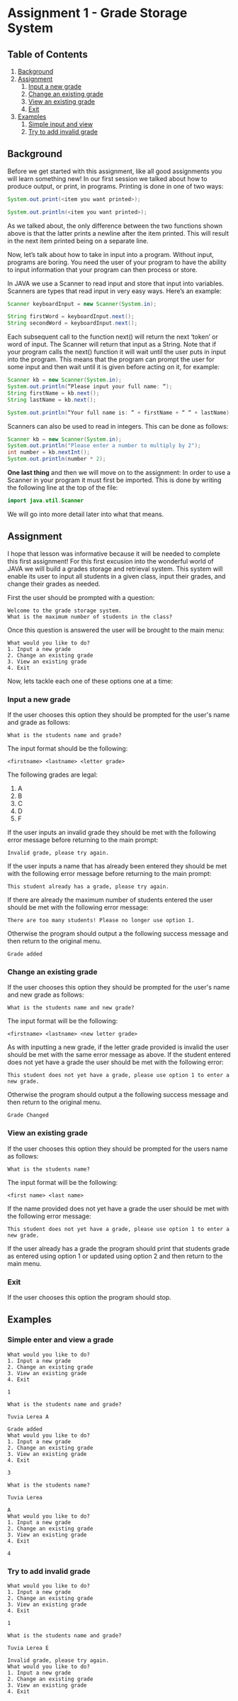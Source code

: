 # Assignment 1 - Grade Storage System

## Table of Contents
1. [Background](#background)
2. [Assignment](#assignment)
    1. [Input a new grade](#input-a-new-grade)
    2. [Change an existing grade](#change-an-existing-grade)
    3. [View an existing grade](#view-an-existing-grade)
    4. [Exit](#exit)
3. [Examples](#examples)
    1. [Simple input and view](#simple-enter-and-view-a-grade)
    2. [Try to add invalid grade](#try-to-add-invalid-grade)

## Background

Before we get started with this assignment, like all good assignments you will learn something new! In our first session we talked about how to produce output, or print, in programs. Printing is done in one of two ways:

```java
System.out.print(<item you want printed>);

System.out.println(<item you want printed>);
```

As we talked about, the only difference between the two functions shown above is that the latter prints a newline after the item printed. This will result in the next item printed being on a separate line.

Now, let’s talk about how to take in input into a program. Without input, programs are boring. You need the user of your program to have the ability to input information that your program can then process or store.

In JAVA we use a Scanner to read input and store that input into variables. Scanners are types that read input in very easy ways. Here’s an example:

```java
Scanner keyboardInput = new Scanner(System.in);

String firstWord = keyboardInput.next();
String secondWord = keyboardInput.next();
```

Each subsequent call to the function next() will return the next ‘token’ or word of input. The Scanner will return that input as a String. Note that if your program calls the next() function it will wait until the user puts in input into the program. This means that the program can prompt the user for some input and then wait until it is given before acting on it, for example:

```java
Scanner kb = new Scanner(System.in);
System.out.println(“Please input your full name: “);
String firstName = kb.next();
String lastName = kb.next();

System.out.println(“Your full name is: “ + firstName + “ “ + lastName);
```

Scanners can also be used to read in integers. This can be done as follows:

```java
Scanner kb = new Scanner(System.in);
System.out.println("Please enter a number to multiply by 2");
int number = kb.nextInt();
System.out.println(number * 2);
```

**One last thing** and then we will move on to the assignment: In order to use a Scanner in your program it must first be imported. This is done by writing the following line at the top of the file:

```java
import java.util.Scanner
```
We will go into more detail later into what that means.

## Assignment

I hope that lesson was informative because it will be needed to complete this first assignment! For this first excusion into the wonderful world of JAVA we will build a grades storage and retrieval system. This system will enable its user to input all students in a given class, input their grades, and change their grades as needed.

First the user should be prompted with a question:
```
Welcome to the grade storage system.
What is the maximum number of students in the class?
```
Once this question is answered the user will be brought to the main menu:
```
What would you like to do?
1. Input a new grade
2. Change an existing grade
3. View an existing grade
4. Exit
```

Now, lets tackle each one of these options one at a time:

### Input a new grade

If the user chooses this option they should be prompted for the user's name and grade as follows:
```
What is the students name and grade?
```

The input format should be the following:
```
<firstname> <lastname> <letter grade>
```

The following grades are legal:
1. A
2. B
3. C
4. D
5. F

If the user inputs an invalid grade they should be met with the following error message before returning to the main prompt:
```
Invalid grade, please try again.
```

If the user inputs a name that has already been entered they should be met with the following error message before returning to the main prompt:
```
This student already has a grade, please try again.
```

If there are already the maximum number of students entered the user should be met with the following error message:
```
There are too many students! Please no longer use option 1.
```

Otherwise the program should output a the following success message and then return to the original menu.
```
Grade added
```

### Change an existing grade

If the user chooses this option they should be prompted for the user's name and new grade as follows:
```
What is the students name and new grade?
```

The input format will be the following:
```
<firstname> <lastname> <new letter grade>
```

As with inputting a new grade, if the letter grade provided is invalid the user should be met with the same error message as above. If the student entered does not yet have a grade the user should be met with the following error:
```
This student does not yet have a grade, please use option 1 to enter a new grade.
```

Otherwise the program should output a the following success message and then return to the original menu.
```
Grade Changed
```

### View an existing grade

If the user chooses this option they should be prompted for the users name as follows:
```
What is the students name?
```

The input format will be the following:
```
<first name> <last name>
```

If the name provided does not yet have a grade the user should be met with the following error message:
```
This student does not yet have a grade, please use option 1 to enter a new grade.
```

If the user already has a grade the program should print that students grade as entered using option 1 or updated using option 2 and then return to the main menu.

### Exit

If the user chooses this option the program should stop.

## Examples

### Simple enter and view a grade
```
What would you like to do?
1. Input a new grade
2. Change an existing grade
3. View an existing grade
4. Exit
```
`1`
```
What is the students name and grade?
```
`Tuvia Lerea A`
```
Grade added
What would you like to do?
1. Input a new grade
2. Change an existing grade
3. View an existing grade
4. Exit
```
`3`
```
What is the students name?
```
`Tuvia Lerea`
```
A
What would you like to do?
1. Input a new grade
2. Change an existing grade
3. View an existing grade
4. Exit
```
`4`

### Try to add invalid grade
```
What would you like to do?
1. Input a new grade
2. Change an existing grade
3. View an existing grade
4. Exit
```
`1`
```
What is the students name and grade?
```
`Tuvia Lerea E`
```
Invalid grade, please try again.
What would you like to do?
1. Input a new grade
2. Change an existing grade
3. View an existing grade
4. Exit
```
